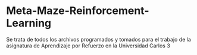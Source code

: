 # Meta-Maze-Reinforcement-Learning
Se trata de todos los archivos programados y tomados para el trabajo de la asignatura de Aprendizaje por Refuerzo en la Universidad Carlos 3
